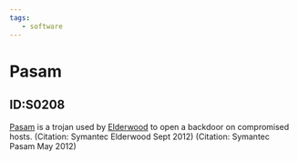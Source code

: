```yaml
---
tags:
   - software
---
```

# Pasam
## ID:S0208
[Pasam](/mitre/software/S0208) is a trojan used by [Elderwood](/mitre/groups/G0066) to open a backdoor on compromised hosts. (Citation: Symantec Elderwood Sept 2012) (Citation: Symantec Pasam May 2012)
